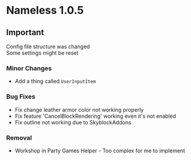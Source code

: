# Nameless 1.0.5

## Important

Config file structure was changed<br>
Some settings might be reset

### Minor Changes

- Add a thing called `UserInputItem`

### Bug Fixes

- Fix change leather armor color not working properly
- Fix feature 'CancelBlockRendering' working even it's not enabled
- Fix outline not working due to SkyblockAddons

### Removal

- Workshop in Party Games Helper - Too complex for me to implement